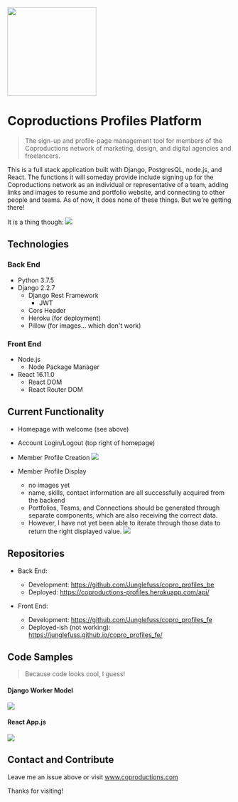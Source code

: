 <a href="https://coproductions.com/"><img src="./images/coproductions-logo.png" width=200px  /></a>

# Coproductions Profiles Platform

> The sign-up and profile-page management tool for members of the Coproductions network of marketing, design, and digital agencies and freelancers.

This is a full stack application built with Django, PostgresQL, node.js, and React. The functions it will someday provide include signing up for the Coproductions network as an individual or representative of a team, adding links and images to resume and portfolio website, and connecting to other people and teams. As of now, it does none of these things. But we're getting there!

It is a thing though:
<img src="./images/Screen Shot 2019-11-19 at 11.18.48 AM.png">

## Technologies

### Back End

- Python 3.7.5
- Django 2.2.7
  - Django Rest Framework
    - JWT
  - Cors Header
  - Heroku (for deployment)
  - Pillow (for images... which don't work)

### Front End

- Node.js
  - Node Package Manager
- React 16.11.0
  - React DOM
  - React Router DOM

## Current Functionality

- Homepage with welcome (see above)

- Account Login/Logout (top right of homepage)

- Member Profile Creation
  <img src="./images/Screen Shot 2019-11-19 at 11.19.53 AM.png" />

- Member Profile Display
  - no images yet
  - name, skills, contact information are all successfully acquired from the backend
  - Portfolios, Teams, and Connections should be generated through separate components, which are also receiving the correct data.
  - However, I have not yet been able to iterate through those data to return the right displayed value.
    <img src="./images/Screen Shot 2019-11-19 at 11.19.39 AM.png" />

## Repositories

- Back End:

  - Development: https://github.com/Junglefuss/copro_profiles_be
  - Deployed: https://coproductions-profiles.herokuapp.com/api/

- Front End:
  - Development: https://github.com/Junglefuss/copro_profiles_fe
  - Deployed-ish (not working): https://junglefuss.github.io/copro_profiles_fe/

## Code Samples

> Because code looks cool, I guess!

#### Django Worker Model

<img src="./images/Screen Shot 2019-11-19 at 12.42.18 PM.png" />

#### React App.js

<img src="./images/Screen Shot 2019-11-19 at 12.43.21 PM.png" />

## Contact and Contribute

Leave me an issue above or visit www.coproductions.com

Thanks for visiting!
